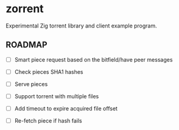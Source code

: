 # zorrent
Experimental Zig torrent library and client example program.

## ROADMAP

- [ ] Smart piece request based on the bitfield/have peer messages
- [ ] Check pieces SHA1 hashes
- [ ] Serve pieces
- [ ] Support torrent with multiple files
- [ ] Add timeout to expire acquired file offset
- [ ] Re-fetch piece if hash fails


